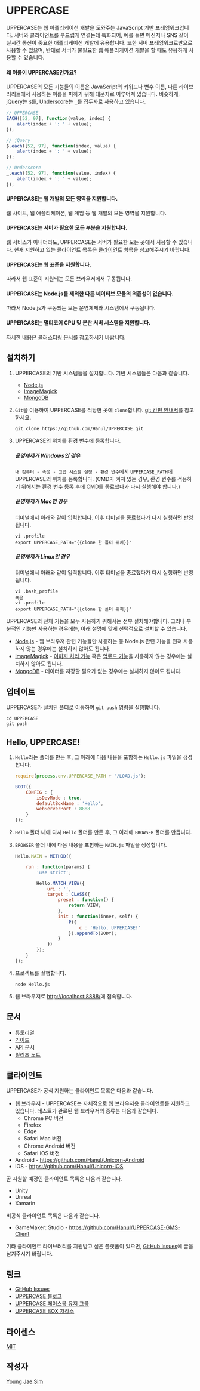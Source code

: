 # UPPERCASE
UPPERCASE는 웹 어플리케이션 개발을 도와주는 JavaScript 기반 프레임워크입니다. 서버와 클라이언트를 부드럽게 연결는데 특화되어, 예를 들면 메신저나 SNS 같이 실시간 통신이 중요한 애플리케이션 개발에 유용합니다. 또한 서버 프레임워크로만으로 사용할 수 있으며, 반대로 서버가 불필요한 웹 애플리케이션 개발을 할 때도 유용하게 사용할 수 있습니다.

#### 왜 이름이 UPPERCASE인가요?
UPPERCASE의 모든 기능들의 이름은 JavaScript의 키워드나 변수 이름, 다른 라이브러리들에서 사용하는 이름을 피하기 위해 대문자로 이루어져 있습니다. 비슷하게, [jQuery](https://jquery.com/)는 `$`를, [Underscore](http://underscorejs.org/)는 `_`를 접두사로 사용하고 있습니다.

```javascript
// UPPERCASE
EACH([52, 97], function(value, index) {
    alert(index + ': ' + value);
});

// jQuery
$.each([52, 97], function(index, value) {
    alert(index + ': ' + value);
});

// Underscore
_.each([52, 97], function(value, index) {
    alert(index + ': ' + value);
});
```

#### UPPERCASE는 웹 개발의 모든 영역을 지원합니다.
웹 사이트, 웹 애플리케이션, 웹 게임 등 웹 개발의 모든 영역을 지원합니다.

#### UPPERCASE는 서버가 필요한 모든 부분을 지원합니다.
웹 서비스가 아니더라도, UPPERCASE는 서버가 필요한 모든 곳에서 사용할 수 있습니다. 현재 지원하고 있는 클라이언트 목록은 [클라이언트](#클라이언트) 항목을 참고해주시기 바랍니다.

#### UPPERCASE는 웹 표준을 지원합니다.
따라서 웹 표준이 지원되는 모든 브라우저에서 구동됩니다.

#### UPPERCASE는 Node.js를 제외한 다른 네이티브 모듈의 의존성이 없습니다.
따라서 Node.js가 구동되는 모든 운영체제와 시스템에서 구동됩니다.

#### UPPERCASE는 멀티코어 CPU 및 분산 서버 시스템을 지원합니다.
자세한 내용은 [클러스터링 문서](DOC/GUIDE/CLUSTERING.md)를 참고하시기 바랍니다.

## 설치하기

1. UPPERCASE의 기반 시스템들을 설치합니다. 기반 시스템들은 다음과 같습니다.

    * [Node.js](http://nodejs.org)
    * [ImageMagick](http://www.imagemagick.org)
    * [MongoDB](http://www.mongodb.org)

2. `Git`을 이용하여 UPPERCASE를 적당한 곳에 `clone`합니다. [git 간편 안내서](http://rogerdudler.github.io/git-guide/index.ko.html)를 참고하세요.

	```
    git clone https://github.com/Hanul/UPPERCASE.git
    ```

3. UPPERCASE의 위치를 환경 변수에 등록합니다.

    ##### 운영체제가 Windows인 경우
	`내 컴퓨터 - 속성 - 고급 시스템 설정 - 환경 변수`에서 `UPPERCASE_PATH`에 UPPERCASE의 위치를 등록합니다. (CMD가 켜져 있는 경우, 환경 변수를 적용하기 위해서는 환경 변수 등록 후에 CMD를 종료했다가 다시 실행해야 합니다.)
	
	##### 운영체제가 Mac인 경우
	터미널에서 아래와 같이 입력합니다. 이후 터미널을 종료했다가 다시 실행하면 반영됩니다.
    ```
    vi .profile
    export UPPERCASE_PATH="{{clone 한 폴더 위치}}"
    ```
	
	##### 운영체제가 Linux인 경우
	터미널에서 아래와 같이 입력합니다. 이후 터미널을 종료했다가 다시 실행하면 반영됩니다.
    ```
    vi .bash_profile
    혹은
    vi .profile
    export UPPERCASE_PATH="{{clone 한 폴더 위치}}"
    ```

UPPERCASE의 전체 기능을 모두 사용하기 위해서는 전부 설치해야합니다. 그러나 부분적인 기능만 사용하는 경우에는, 아래 설명에 맞게 선택적으로 설치할 수 있습니다.

* [Node.js](http://nodejs.org) - 웹 브라우저 관련 기능들만 사용하는 등 Node.js 관련 기능을 전혀 사용하지 않는 경우에는 설치하지 않아도 됩니다.
* [ImageMagick](http://www.imagemagick.org) - [이미지 처리 기능](DOC/GUIDE/UPPERCASE-CORE-NODE.md#%EC%9D%B4%EB%AF%B8%EC%A7%80-%EC%B2%98%EB%A6%AC-%EA%B8%B0%EB%8A%A5) 혹은 [업로드 기능](https://github.com/Hanul/UPPERCASE/blob/master/DOC/GUIDE/UPPERCASE-CORE-NODE.md#업로드-기능을-제공하는-웹-서버)을 사용하지 않는 경우에는 설치하지 않아도 됩니다.
* [MongoDB](http://www.mongodb.org) - 데이터를 저장할 필요가 없는 경우에는 설치하지 않아도 됩니다.

## 업데이트
UPPERCASE가 설치된 폴더로 이동하여 `git push` 명령을 실행합니다.
```
cd UPPERCASE
git push
```

## Hello, UPPERCASE!
1. `Hello`라는 폴더를 만든 후, 그 아래에 다음 내용을 포함하는 `Hello.js` 파일을 생성합니다.
    ```javascript
    require(process.env.UPPERCASE_PATH + '/LOAD.js');
    
    BOOT({
    	CONFIG : {
    		isDevMode : true,
    		defaultBoxName : 'Hello',
    		webServerPort : 8888
    	}
    });
    ```

2. `Hello` 폴더 내에 다시 `Hello` 폴더를 만든 후, 그 아래에 `BROWSER` 폴더를 만듭니다.
3. `BROWSER` 폴더 내에 다음 내용을 포함하는 `MAIN.js` 파일을 생성합니다.
    ```javascript
    Hello.MAIN = METHOD({
    
    	run : function(params) {
    		'use strict';
    
    		Hello.MATCH_VIEW({
    			uri : '',
    			target : CLASS({
    				preset : function() {
    					return VIEW;
    				},
    				init : function(inner, self) {
    					P({
    						c : 'Hello, UPPERCASE!'
    					}).appendTo(BODY);
    				}
    			})
    		});
    	}
    });
    ```

3. 프로젝트를 실행합니다.
    ```
    node Hello.js
    ```

4. 웹 브라우저로 [http://localhost:8888/](http://localhost:8888/)에 접속합니다.

## 문서
* [튜토리얼](DOC/TUTORIAL.md)
* [가이드](DOC/GUIDE.md)
* [API 문서](API/README.md)
* [릴리즈 노트](DOC/RELEASE.md)

## 클라이언트
UPPERCASE가 공식 지원하는 클라이언트 목록은 다음과 같습니다.
* 웹 브라우저 - UPPERCASE는 자체적으로 웹 브라우저용 클라이언트를 지원하고 있습니다. 테스트가 완료된 웹 브라우저의 종류는 다음과 같습니다.
	- Chrome PC 버전
	- Firefox
	- Edge
	- Safari Mac 버전
	- Chrome Android 버전
	- Safari iOS 버전
* Android - https://github.com/Hanul/Unicorn-Android
* iOS - https://github.com/Hanul/Unicorn-iOS

곧 지원할 예정인 클라이언트 목록은 다음과 같습니다.
* Unity
* Unreal
* Xamarin

비공식 클라이언트 목록은 다음과 같습니다.
* GameMaker: Studio - https://github.com/Hanul/UPPERCASE-GMS-Client

기타 클라이언트 라이브러리를 지원받고 싶은 플랫폼이 있으면, [GitHub Issues](https://github.com/Hanul/UPPERCASE/issues)에 글을 남겨주시기 바랍니다.

## 링크
* [GitHub Issues](https://github.com/Hanul/UPPERCASE/issues)
* [UPPERCASE 블로그](http://blog.uppercase.io)
* [UPPERCASE 페이스북 유저 그룹](https://www.facebook.com/groups/uppercase/)
* [UPPERCASE BOX 저장소](http://box.uppercase.io)

## 라이센스
[MIT](LICENSE)

## 작성자
[Young Jae Sim](https://github.com/Hanul)